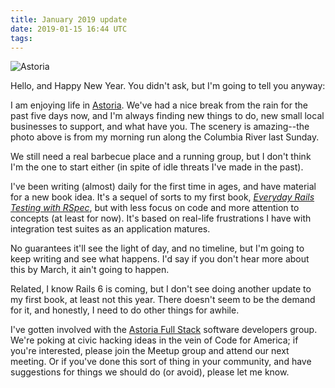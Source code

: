 ```yaml
---
title: January 2019 update
date: 2019-01-15 16:44 UTC
tags:
---
```


![Astoria](/images/content/astoria-megler.jpg)

Hello, and Happy New Year. You didn't ask, but I'm going to tell you anyway:

I am enjoying life in [Astoria](https://en.wikipedia.org/wiki/Astoria,_Oregon). We've had a nice break from the rain for the past five days now, and I'm always finding new things to do, new small local businesses to support, and what have you. The scenery is amazing--the photo above is from my morning run along the Columbia River last Sunday.

We still need a real barbecue place and a running group, but I don't think I'm the one to start either (in spite of idle threats I've made in the past).

I've been writing (almost) daily for the first time in ages, and have material for a new book idea. It's a sequel of sorts to my first book, _[Everyday Rails Testing with RSpec](https://leanpub.com/everydayrailsrspec)_, but with less focus on code and more attention to concepts (at least for now). It's based on real-life frustrations I have with integration test suites as an application matures.

No guarantees it'll see the light of day, and no timeline, but I'm going to keep writing and see what happens. I'd say if you don't hear more about this by March, it ain't going to happen.

Related, I know Rails 6 is coming, but I don't see doing another update to my first book, at least not this year. There doesn't seem to be the demand for it, and honestly, I need to do other things for awhile.

I've gotten involved with the [Astoria Full Stack](https://www.meetup.com/Astoria-Full-Stack/) software developers group. We're poking at civic hacking ideas in the vein of Code for America; if you're interested, please join the Meetup group and attend our next meeting. Or if you've done this sort of thing in your community, and have suggestions for things we should do (or avoid), please let me know.
